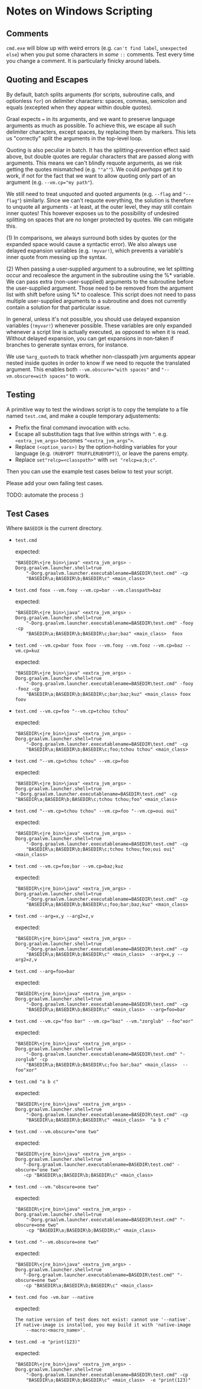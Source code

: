 # Notes on Windows Scripting

## Comments

`cmd.exe` will blow up with weird errors (e.g. `can't find label`, `unexpected
else`) when you put some characters in *some* `::` comments. Test every time you
change a comment. It is particularly finicky around labels.

## Quoting and Escapes

By default, batch splits arguments (for scripts, subroutine calls, and
optionless `for`) on delimiter characters: spaces, commas, semicolon and equals
(excepted when they appear within double quotes).

Graal expects `=` in its arguments, and we want to preserve language arguments
as much as possible. To achieve this, we escape all such delimiter characters,
except spaces, by replacing them by markers. This lets us "correctly" split the
arguments in the top-level loop.

Quoting is also peculiar in batch. It has the splitting-prevention effect said
above, but double quotes are regular characters that are passed along with
arguments. This means we can't blindly requote arguments, as we risk getting the
quotes mismatched (e.g. `""a""`). We could *perhaps* get it to work, if not for
the fact that we want to allow quoting only part of an argument (e.g.
`--vm.cp="my path"`).

We still need to treat unquoted and quoted arguments (e.g. `--flag` and
`"--flag"`) similarly. Since we can't requote everything, the solution is
therefore to unquote all arguments - at least, at the outer level, they may
still contain inner quotes! This however exposes us to the possibility of
undesired splitting on spaces that are no longer protected by quotes. We can
mitigate this.

(1) In comparisons, we always surround both sides by quotes (or the expanded
    space would cause a syntactic error). We also always use delayed expansion
    variables (e.g. `!myvar!`), which prevents a variable's inner quote from
    messing up the syntax.

(2) When passing a user-supplied argument to a subroutine, we let splitting
    occur and recoalesce the argument in the subroutine using the %* variable.
    We can pass extra (non-user-supplied) arguments to the subroutine before the
    user-supplied argument. Those need to be removed from the argument list with
    shift before using %* to coalesce. This script does not need to pass
    multiple user-supplied arguments to a subroutine and does not currently
    contain a solution for that particular issue.

In general, unless it's not possible, you should use delayed expansion variables
(`!myvar!`) whenever possible. These variables are only expanded whenever a
script line is actually executed, as opposed to when it is read. Without delayed
expansion, you can get expansions in non-taken if branches to generate syntax
errors, for instance.

We use `%arg_quoted%` to track whether non-classpath jvm arguments appear nested
inside quotes in order to know if we need to requote the translated argument.
This enables both `--vm.obscure="with spaces"` and `"--vm.obscure=with spaces"`
to work.

## Testing

A primitive way to test the windows script is to copy the template to a file
named `test.cmd`, and make a couple temporary adjustements:

- Prefix the final command invocation with `echo`.
- Escape all substitution tags that live within strings with `^`. e.g.
  `<extra_jvm_args>` becomes `^<extra_jvm_args^>`.
- Replace `(<option_vars>)` by the option-holding variables for your language
  (e.g. `(RUBYOPT TRUFFLERUBYOPT)`), or leave the parens empty.
- Replace `set"relcp=<classpath>"` with `set "relcp=a;b;c"`.

Then you can use the example test cases below to test your script.

Please add your own failing test cases.

TODO: automate the process :)

## Test Cases

Where `BASEDIR` is the current directory.

- `test.cmd`

    expected:
    ```
    "BASEDIR\<jre_bin>\java" <extra_jvm_args> -Dorg.graalvm.launcher.shell=true
        "-Dorg.graalvm.launcher.executablename=BASEDIR\test.cmd" -cp
        "BASEDIR\a;BASEDIR\b;BASEDIR\c" <main_class>
    ```

- `test.cmd foox --vm.fooy --vm.cp=bar --vm.classpath=baz`

    expected:
    ```
    "BASEDIR\<jre_bin>\java" <extra_jvm_args> -Dorg.graalvm.launcher.shell=true
        "-Dorg.graalvm.launcher.executablename=BASEDIR\test.cmd" -fooy -cp
        "BASEDIR\a;BASEDIR\b;BASEDIR\c;bar;baz" <main_class>  foox
    ```

- `test.cmd --vm.cp=bar foox foov --vm.fooy --vm.fooz --vm.cp=baz --vm.cp=kuz`

    expected:
    ```
    "BASEDIR\<jre_bin>\java" <extra_jvm_args> -Dorg.graalvm.launcher.shell=true
        "-Dorg.graalvm.launcher.executablename=BASEDIR\test.cmd" -fooy -fooz -cp
        "BASEDIR\a;BASEDIR\b;BASEDIR\c;bar;baz;kuz" <main_class> foox foov
    ```

- `test.cmd --vm.cp=foo "--vm.cp=tchou tchou"`

    expected:
    ```
    "BASEDIR\<jre_bin>\java" <extra_jvm_args> -Dorg.graalvm.launcher.shell=true
        "-Dorg.graalvm.launcher.executablename=BASEDIR\test.cmd" -cp
        "BASEDIR\a;BASEDIR\b;BASEDIR\c;foo;tchou tchou" <main_class>
    ```

- `test.cmd "--vm.cp=tchou tchou" --vm.cp=foo`

    expected:
    ```
    "BASEDIR\<jre_bin>\java" <extra_jvm_args> -Dorg.graalvm.launcher.shell=true
    "-Dorg.graalvm.launcher.executablename=BASEDIR\test.cmd" -cp
    "BASEDIR\a;BASEDIR\b;BASEDIR\c;tchou tchou;foo" <main_class>
    ```

- `test.cmd "--vm.cp=tchou tchou" --vm.cp=foo "--vm.cp=oui oui"`

    expected:
    ```
    "BASEDIR\<jre_bin>\java" <extra_jvm_args> -Dorg.graalvm.launcher.shell=true
        "-Dorg.graalvm.launcher.executablename=BASEDIR\test.cmd" -cp
        "BASEDIR\a;BASEDIR\b;BASEDIR\c;tchou tchou;foo;oui oui" <main_class>
    ```

- `test.cmd --vm.cp=foo;bar --vm.cp=baz;kuz`

    expected:
    ```
    "BASEDIR\<jre_bin>\java" <extra_jvm_args> -Dorg.graalvm.launcher.shell=true
        "-Dorg.graalvm.launcher.executablename=BASEDIR\test.cmd" -cp
        "BASEDIR\a;BASEDIR\b;BASEDIR\c;foo;bar;baz;kuz" <main_class>
    ```

- `test.cmd --arg=x,y --arg2=z,v`

    expected:
    ```
    "BASEDIR\<jre_bin>\java" <extra_jvm_args> -Dorg.graalvm.launcher.shell=true
        "-Dorg.graalvm.launcher.executablename=BASEDIR\test.cmd" -cp
        "BASEDIR\a;BASEDIR\b;BASEDIR\c" <main_class>  --arg=x,y --arg2=z,v
    ```

- `test.cmd --arg=foo=bar`

    expected:
    ```
    "BASEDIR\<jre_bin>\java" <extra_jvm_args> -Dorg.graalvm.launcher.shell=true
        "-Dorg.graalvm.launcher.executablename=BASEDIR\test.cmd" -cp
        "BASEDIR\a;BASEDIR\b;BASEDIR\c" <main_class>  --arg=foo=bar
    ```

- `test.cmd --vm.cp="foo bar" --vm.cp="baz" --vm."zorglub" --foo"xor"`

    expected:
    ```
    "BASEDIR\<jre_bin>\java" <extra_jvm_args> -Dorg.graalvm.launcher.shell=true
        "-Dorg.graalvm.launcher.executablename=BASEDIR\test.cmd" "-zorglub" -cp
        "BASEDIR\a;BASEDIR\b;BASEDIR\c;foo bar;baz" <main_class>  --foo"xor"
    ```

- `test.cmd "a b c"`

    expected:
    ```
    "BASEDIR\<jre_bin>\java" <extra_jvm_args> -Dorg.graalvm.launcher.shell=true
        "-Dorg.graalvm.launcher.executablename=BASEDIR\test.cmd" -cp
        "BASEDIR\a;BASEDIR\b;BASEDIR\c" <main_class>  "a b c"
    ```

- `test.cmd --vm.obscure="one two"`

     expected:
     ```
     "BASEDIR\<jre_bin>\java" <extra_jvm_args> -Dorg.graalvm.launcher.shell=true
        "-Dorg.graalvm.launcher.executablename=BASEDIR\test.cmd" -obscure="one two"
        -cp "BASEDIR\a;BASEDIR\b;BASEDIR\c" <main_class>
     ```

- `test.cmd --vm."obscure=one two"`

    expected:
    ```
    "BASEDIR\<jre_bin>\java" <extra_jvm_args> -Dorg.graalvm.launcher.shell=true
        "-Dorg.graalvm.launcher.executablename=BASEDIR\test.cmd" "-obscure=one two"
        -cp "BASEDIR\a;BASEDIR\b;BASEDIR\c" <main_class>
    ```

- `test.cmd "--vm.obscure=one two"`

     expected:
     ```
     "BASEDIR\<jre_bin>\java" <extra_jvm_args> -Dorg.graalvm.launcher.shell=true
        "-Dorg.graalvm.launcher.executablename=BASEDIR\test.cmd" "-obscure=one two"
        -cp "BASEDIR\a;BASEDIR\b;BASEDIR\c" <main_class>
     ```

- `test.cmd foo -vm.bar --native`

    expected:

    ```
    The native version of test does not exist: cannot use '--native'.
    If native-image is installed, you may build it with 'native-image
        --macro:<macro_name>'.
    ```

- `test.cmd -e "print(123)"`

    expected:
    ```
    "BASEDIR\<jre_bin>\java" <extra_jvm_args> -Dorg.graalvm.launcher.shell=true
        "-Dorg.graalvm.launcher.executablename=BASEDIR\test.cmd" -cp
        "BASEDIR\a;BASEDIR\b;BASEDIR\c" <main_class>  -e "print(123)"
    ```
